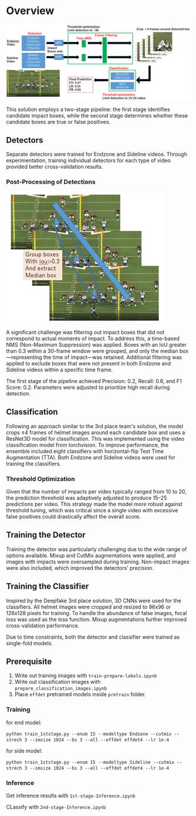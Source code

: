 # Overview
![pipeline](media/overview.png)

This solution employs a two-stage pipeline: the first stage identifies candidate impact boxes, while the second stage determines whether these candidate boxes are true or false positives.

## Detectors

Separate detectors were trained for Endzone and Sideline videos. Through experimentation, training individual detectors for each type of video provided better cross-validation results.

### Post-Processing of Detections

![wbs](media/group_box.png)

A significant challenge was filtering out impact boxes that did not correspond to actual moments of impact. To address this, a time-based NMS (Non-Maximum Suppression) was applied. Boxes with an IoU greater than 0.3 within a 30-frame window were grouped, and only the median box—representing the time of impact—was retained. Additional filtering was applied to exclude boxes that were not present in both Endzone and Sideline videos within a specific time frame.

The first stage of the pipeline achieved Precision: 0.2, Recall: 0.6, and F1 Score: 0.2. Parameters were adjusted to prioritize high recall during detection.

## Classification

Following an approach similar to the 3rd place team's solution, the model crops ±4 frames of helmet images around each candidate box and uses a ResNet3D model for classification. This was implemented using the video classification model from torchvision. To improve performance, the ensemble included eight classifiers with horizontal-flip Test Time Augmentation (TTA). Both Endzone and Sideline videos were used for training the classifiers.

### Threshold Optimization

Given that the number of impacts per video typically ranged from 10 to 20, the prediction threshold was adaptively adjusted to produce 15–25 predictions per video. This strategy made the model more robust against threshold tuning, which was critical since a single video with excessive false positives could drastically affect the overall score.

## Training the Detector

Training the detector was particularly challenging due to the wide range of options available. Mixup and CutMix augmentations were applied, and images with impacts were oversampled during training. Non-impact images were also included, which improved the detectors' precision.

## Training the Classifier

Inspired by the Deepfake 3rd place solution, 3D CNNs were used for the classifiers. All helmet images were cropped and resized to 96x96 or 128x128 pixels for training. To handle the abundance of false images, focal loss was used as the loss function. Mixup augmentations further improved cross-validation performance.

Due to time constraints, both the detector and classifier were trained as single-fold models.

## Prerequisite


1. Write out training images with `train-prepare-labels.ipynb`
2. Write out classification images with `prepare_classification_images.ipynb`
3. Place `effdet` pretrained models inside `pretrain` folder.

### Training

for end model:

```console
python train_1ststage.py --enum 15 --modeltype Endzone --cutmix --strech 3 --imsize 1024 --bs 3 --all --effdet effdet4 --lr 1e-4
```

for side model:
```console
python train_1ststage.py --enum 15 --modeltype Sideline --cutmix --strech 3 --imsize 1024 --bs 3 --all --effdet effdet4 --lr 1e-4
```


### Inference

Get inference results with `1st-stage-Inference.ipynb`

CLassify with `2nd-stage-Inference.ipynb`